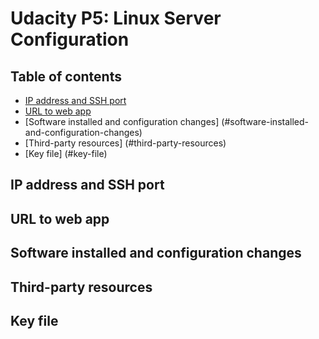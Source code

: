 # Udacity P5: Linux Server Configuration

## Table of contents

- [IP address and SSH port](#ip-address-and-ssh-port)
- [URL to web app](#url-to-web-app)
- [Software installed and configuration changes] (#software-installed-and-configuration-changes)
- [Third-party resources] (#third-party-resources)
- [Key file] (#key-file)

## IP address and SSH port


## URL to web app


## Software installed and configuration changes


## Third-party resources


## Key file





